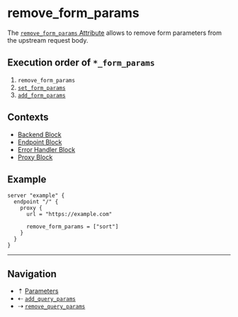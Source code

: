 # remove_form_params

The [`remove_form_params` Attribute](../attributes.md) allows to remove form parameters
from the upstream request body.

## Execution order of `*_form_params`

1. `remove_form_params`
2. [`set_form_params`](set-form-params.md)
3. [`add_form_params`](add-form-params.md)

## Contexts

* [Backend Block](../blocks/backend.md)
* [Endpoint Block](../blocks/endpoint.md)
* [Error Handler Block](../blocks/error-handler.md)
* [Proxy Block](../blocks/proxy.md)

## Example

```hcl
server "example" {
  endpoint "/" {
    proxy {
      url = "https://example.com"

      remove_form_params = ["sort"]
    }
  }
}
```

-----

## Navigation

* &#8673; [Parameters](../parameters.md)
* &#8672; [`add_query_params`](add-query-params.md)
* &#8674; [`remove_query_params`](remove-query-params.md)
